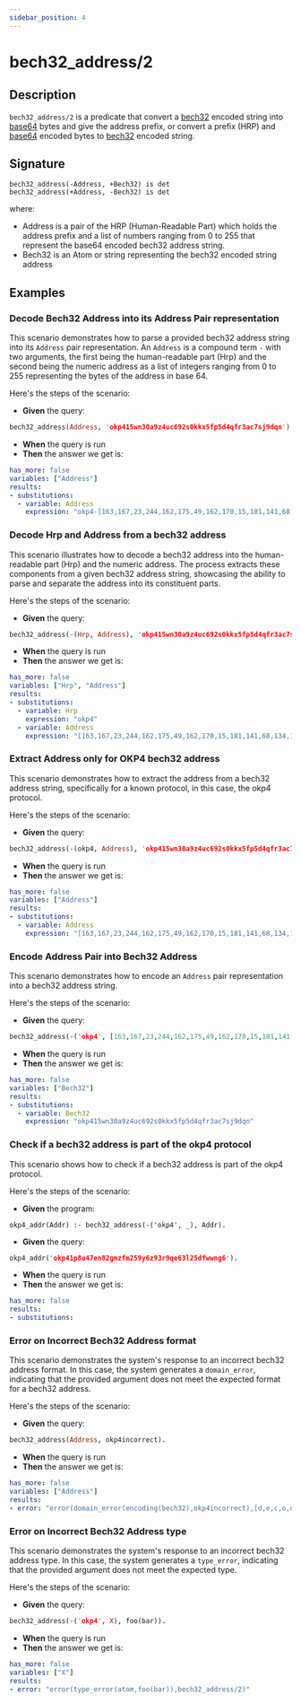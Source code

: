 ```yaml
---
sidebar_position: 4
---
```

[//]: # (This file is auto-generated. Please do not modify it yourself.)

# bech32_address/2

## Description

`bech32_address/2` is a predicate that convert a [bech32](<https://docs.cosmos.network/main/build/spec/addresses/bech32#hrp-table>) encoded string into [base64](<https://fr.wikipedia.org/wiki/Base64>) bytes and give the address prefix, or convert a prefix \(HRP\) and [base64](<https://fr.wikipedia.org/wiki/Base64>) encoded bytes to [bech32](<https://docs.cosmos.network/main/build/spec/addresses/bech32#hrp-table>) encoded string.

## Signature

```text
bech32_address(-Address, +Bech32) is det
bech32_address(+Address, -Bech32) is det
```

where:

- Address is a pair of the HRP \(Human\-Readable Part\) which holds the address prefix and a list of numbers ranging from 0 to 255 that represent the base64 encoded bech32 address string.
- Bech32 is an Atom or string representing the bech32 encoded string address

## Examples

### Decode Bech32 Address into its Address Pair representation

This scenario demonstrates how to parse a provided bech32 address string into its `Address` pair representation.
An `Address` is a compound term `-` with two arguments, the first being the human-readable part (Hrp) and the second
being the numeric address as a list of integers ranging from 0 to 255 representing the bytes of the address in
base 64.

Here's the steps of the scenario:

- **Given** the query:

```  prolog
bech32_address(Address, 'okp415wn30a9z4uc692s0kkx5fp5d4qfr3ac7sj9dqn').
```

- **When** the query is run
- **Then** the answer we get is:

```  yaml
has_more: false
variables: ["Address"]
results:
- substitutions:
  - variable: Address
    expression: "okp4-[163,167,23,244,162,175,49,162,170,15,181,141,68,134,141,168,18,56,247,30]"
```

### Decode Hrp and Address from a bech32 address

This scenario illustrates how to decode a bech32 address into the human-readable part (Hrp) and the numeric address.
The process extracts these components from a given bech32 address string, showcasing the ability to parse and
separate the address into its constituent parts.

Here's the steps of the scenario:

- **Given** the query:

```  prolog
bech32_address(-(Hrp, Address), 'okp415wn30a9z4uc692s0kkx5fp5d4qfr3ac7sj9dqn').
```

- **When** the query is run
- **Then** the answer we get is:

```  yaml
has_more: false
variables: ["Hrp", "Address"]
results:
- substitutions:
  - variable: Hrp
    expression: "okp4"
  - variable: Address
    expression: "[163,167,23,244,162,175,49,162,170,15,181,141,68,134,141,168,18,56,247,30]"
```

### Extract Address only for OKP4 bech32 address

This scenario demonstrates how to extract the address from a bech32 address string, specifically for a known
protocol, in this case, the okp4 protocol.

Here's the steps of the scenario:

- **Given** the query:

```  prolog
bech32_address(-(okp4, Address), 'okp415wn30a9z4uc692s0kkx5fp5d4qfr3ac7sj9dqn').
```

- **When** the query is run
- **Then** the answer we get is:

```  yaml
has_more: false
variables: ["Address"]
results:
- substitutions:
  - variable: Address
    expression: "[163,167,23,244,162,175,49,162,170,15,181,141,68,134,141,168,18,56,247,30]"
```

### Encode Address Pair into Bech32 Address

This scenario demonstrates how to encode an `Address` pair representation into a bech32 address string.

Here's the steps of the scenario:

- **Given** the query:

```  prolog
bech32_address(-('okp4', [163,167,23,244,162,175,49,162,170,15,181,141,68,134,141,168,18,56,247,30]), Bech32).
```

- **When** the query is run
- **Then** the answer we get is:

```  yaml
has_more: false
variables: ["Bech32"]
results:
- substitutions:
  - variable: Bech32
    expression: "okp415wn30a9z4uc692s0kkx5fp5d4qfr3ac7sj9dqn"
```

### Check if a bech32 address is part of the okp4 protocol

This scenario shows how to check if a bech32 address is part of the okp4 protocol.

Here's the steps of the scenario:

- **Given** the program:

```
okp4_addr(Addr) :- bech32_address(-('okp4', _), Addr).
```

- **Given** the query:

```  prolog
okp4_addr('okp41p8u47en82gmzfm259y6z93r9qe63l25dfwwng6').
```

- **When** the query is run
- **Then** the answer we get is:

```  yaml
has_more: false
results:
- substitutions:
```

### Error on Incorrect Bech32 Address format

This scenario demonstrates the system's response to an incorrect bech32 address format.
In this case, the system generates a `domain_error`, indicating that the provided argument does not meet the
expected format for a bech32 address.

Here's the steps of the scenario:

- **Given** the query:

```  prolog
bech32_address(Address, okp4incorrect).
```

- **When** the query is run
- **Then** the answer we get is:

```  yaml
has_more: false
variables: ["Address"]
results:
- error: "error(domain_error(encoding(bech32),okp4incorrect),[d,e,c,o,d,i,n,g, ,b,e,c,h,3,2, ,f,a,i,l,e,d,:, ,i,n,v,a,l,i,d, ,s,e,p,a,r,a,t,o,r, ,i,n,d,e,x, ,-,1],bech32_address/2)"
```

### Error on Incorrect Bech32 Address type

This scenario demonstrates the system's response to an incorrect bech32 address type.
In this case, the system generates a `type_error`, indicating that the provided argument does not meet the
expected type.

Here's the steps of the scenario:

- **Given** the query:

```  prolog
bech32_address(-('okp4', X), foo(bar)).
```

- **When** the query is run
- **Then** the answer we get is:

```  yaml
has_more: false
variables: ["X"]
results:
- error: "error(type_error(atom,foo(bar)),bech32_address/2)"
```
